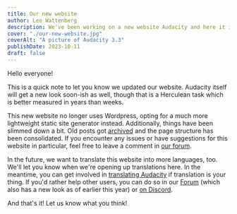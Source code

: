 ```yaml
---
title: Our new website
author: Leo Wattenberg
description: We've been working on a new website Audacity and here it is! We were struggling to keep on top of the admin side of Wordpress and so decided to move to Astro.js to make things a little more lightweight.
cover: "./our-new-website.jpg"
coverAlt: "A picture of Audacity 3.3"
publishDate: 2023-10-11
draft: false
---
```


Hello everyone!

This is a quick note to let you know we updated our website. Audacity itself will get a new look soon-ish as well, though that is a Herculean task which is better measured in years than weeks.

This new website no longer uses Wordpress, opting for a much more lightweight static site generator instead. Additionally, things have been slimmed down a bit. Old posts got [archived](https://archive.org/details/posts.audacity.WordPress.2023-09-11) and the page structure has been consolidated. If you encounter any issues or have suggestions for this website in particular, feel free to leave a comment in [our forum](https://forum.audacityteam.org/t/a-new-audacityteam-org-website/86606). 

In the future, we want to translate this website into more languages, too. We'll let you know when we're opening up translations here. In the meantime, you can get involved in [translating Audacity](https://support.audacityteam.org/community/contributing/translating) if translation is your thing. If you'd rather help other users, you can do so in our [Forum](https://forum.audacityteam.org/) (which also has a new look as of earlier this year) or [on Discord](https://discord.gg/audacity).

And that's it! Let us know what you think! 